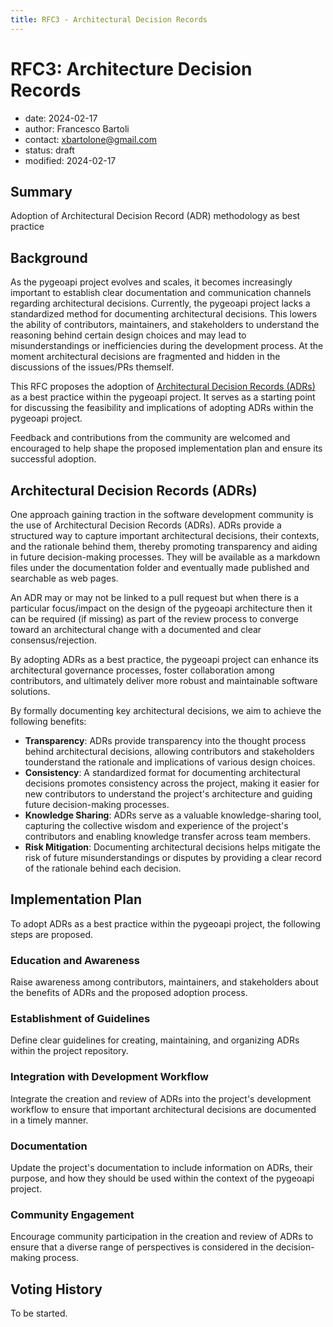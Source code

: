 ```yaml
---
title: RFC3 - Architectural Decision Records
---
```


# RFC3: Architecture Decision Records

- date: 2024-02-17
- author: Francesco Bartoli
- contact: xbartolone@gmail.com
- status: draft
- modified: 2024-02-17

## Summary

Adoption of Architectural Decision Record (ADR) methodology as best practice

## Background

As the pygeoapi project evolves and scales, it becomes increasingly important to establish clear documentation and communication channels regarding
architectural decisions. Currently, the pygeoapi project lacks a standardized method for documenting architectural decisions.
This lowers the ability of contributors, maintainers, and stakeholders to understand the reasoning behind certain design choices and may lead
to misunderstandings or inefficiencies during the development process. At the moment architectural decisions are fragmented and hidden in the
discussions of the issues/PRs themself.

This RFC proposes the adoption of [Architectural Decision Records (ADRs)](https://github.com/adr/adr.github.io) as a best practice within the pygeoapi
project. It serves as a starting point for discussing the feasibility and implications of adopting ADRs within the pygeoapi project.

Feedback and contributions from the community are welcomed and encouraged to help shape the proposed implementation plan and ensure its successful adoption.

## Architectural Decision Records (ADRs)

One approach gaining traction in the software development community is the use of Architectural Decision Records (ADRs).
ADRs provide a structured way to capture important architectural decisions, their contexts, and the rationale behind them, thereby promoting
transparency and aiding in future decision-making processes. They will be available as a markdown files under the documentation folder and eventually
made published and searchable as web pages.

An ADR may or may not be linked to a pull request but when there is a particular focus/impact on the design of the pygeoapi architecture then
it can be required (if missing) as part of the review process to converge toward an architectural change with a documented and clear consensus/rejection.

By adopting ADRs as a best practice, the pygeoapi project can enhance its architectural governance processes, foster collaboration among contributors,
and ultimately deliver more robust and maintainable software solutions.

By formally documenting key architectural decisions, we aim to achieve the following benefits:

- **Transparency**: ADRs provide transparency into the thought process behind architectural decisions, allowing contributors and stakeholders tounderstand the rationale and implications of various design choices.
- **Consistency**: A standardized format for documenting architectural decisions promotes consistency across the project, making it easier for new contributors to understand the project's architecture and guiding future decision-making processes.
- **Knowledge Sharing**: ADRs serve as a valuable knowledge-sharing tool, capturing the collective wisdom and experience of the project's contributors and enabling knowledge transfer across team members.
- **Risk Mitigation**: Documenting architectural decisions helps mitigate the risk of future misunderstandings or disputes by providing a clear record of the rationale behind each decision.

## Implementation Plan

To adopt ADRs as a best practice within the pygeoapi project, the following steps are proposed.

### Education and Awareness
Raise awareness among contributors, maintainers, and stakeholders about the benefits of ADRs and the proposed adoption process.

### Establishment of Guidelines
Define clear guidelines for creating, maintaining, and organizing ADRs within the project repository.

### Integration with Development Workflow
Integrate the creation and review of ADRs into the project's development workflow to ensure that important architectural decisions are documented in a timely manner.

### Documentation
Update the project's documentation to include information on ADRs, their purpose, and how they should be used within the context of the pygeoapi project.

### Community Engagement
Encourage community participation in the creation and review of ADRs to ensure that a diverse range of perspectives is considered in the decision-making process.


## Voting History

To be started.
